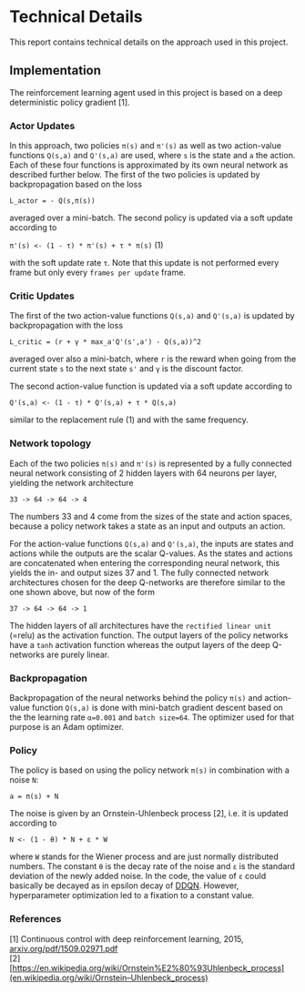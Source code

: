 # Technical Details

This report contains technical details on the approach used in this project.

## Implementation

The reinforcement learning agent used in this project is based on a deep deterministic policy gradient [1]. 

### Actor Updates

In this approach, two policies `π(s)` and `π'(s)` as well as two action-value functions `Q(s,a)` and `Q'(s,a)` are used, where `s` is the state and `a` the action. Each of these four functions is approximated by its own neural network as described further below. The first of the two policies is updated by backpropagation based on the loss

`L_actor = - Q(s,π(s))`

averaged over a mini-batch. The second policy is updated via a soft update according to

`π'(s) <- (1 - τ) * π'(s) + τ * π(s)` (1)

with the soft update rate `τ`. Note that this update is not performed every frame but only every `frames per update` frame.

### Critic Updates

The first of the two action-value functions `Q(s,a)` and `Q'(s,a)` is updated by backpropagation with the loss

`L_critic = (r + γ * max_a'Q'(s',a') - Q(s,a))^2`

averaged over also a mini-batch, where `r` is the reward when going from the current state `s` to the next state `s'` and `γ` is the discount factor.

The second action-value function is updated via a soft update according to

`Q'(s,a) <- (1 - τ) * Q'(s,a) + τ * Q(s,a)`

similar to the replacement rule (1) and with the same frequency.

### Network topology

Each of the two policies `π(s)` and `π'(s)` is represented by a fully connected neural network consisting of 2 hidden layers with 64 neurons per layer, yielding the network architecture

`33 -> 64 -> 64 -> 4`

The numbers 33 and 4 come from the sizes of the state and action spaces, because a policy network takes a state as an input and outputs an action.

For the action-value functions `Q(s,a)` and `Q'(s,a)`, the inputs are states and actions while the outputs are the scalar Q-values. As the states and actions are concatenated when entering the corresponding neural network, this yields the in- and output sizes 37 and 1. The fully connected network architectures chosen for the deep Q-networks are therefore similar to the one shown above, but now of the form

`37 -> 64 -> 64 -> 1`

The hidden layers of all architectures have the `rectified linear unit` (=relu) as the activation function. The output layers of the policy networks have a `tanh` activation function whereas the output layers of the deep Q-networks are purely linear.

### Backpropagation

Backpropagation of the neural networks behind the policy `π(s)` and action-value function `Q(s,a)` is done with mini-batch gradient descent based on the the learning rate `α=0.001` and `batch size=64`. The optimizer used for that purpose is an Adam optimizer.

### Policy

The policy is based on using the policy network `π(s)` in combination with a noise `N`:

`a = π(s) + N`

The noise is given by an Ornstein-Uhlenbeck process [2], i.e. it is updated according to

`N <- (1 - θ) * N + ε * W`

where `W` stands for the Wiener process and are just normally distributed numbers. The constant `θ` is the decay rate of the noise and `ε` is the standard deviation of the newly added noise. In the code, the value of `ε` could basically be decayed as in epsilon decay of [DDQN](https://github.com/rb-rl/DDQN/blob/main/Report.md). However, hyperparameter optimization led to a fixation to a constant value.

### References

[1] Continuous control with deep reinforcement learning, 2015, [arxiv.org/pdf/1509.02971.pdf](https://arxiv.org/pdf/1509.02971.pdf)  
[2] [https://en.wikipedia.org/wiki/Ornstein%E2%80%93Uhlenbeck_process](en.wikipedia.org/wiki/Ornstein–Uhlenbeck_process)
